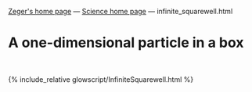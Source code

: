 [Zeger's home page](https://www.hendrikse.name/) &mdash; [Science home page](https://www.hendrikse.name/science/) &mdash; infinite_squarewell.html 

# A one-dimensional particle in a box
<div class="header_line"><br/></div>

{% include_relative glowscript/InfiniteSquarewell.html %}
